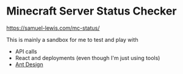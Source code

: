 # Minecraft Server Status Checker

https://samuel-lewis.com/mc-status/

This is mainly a sandbox for me to test and play with

- API calls
- React and deployments (even though I'm just using tools)
- [Ant Design](https://ant.design/)
